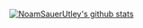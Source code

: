 [![NoamSauerUtley's github stats](https://github-readme-stats.vercel.app/api?username=noamsauerutley&theme=merko&hide=issues&count_private=true&show_icons=true&bg_color=31363e&title_color=d6d8da&text_color=9ba4b4)](https://github.com/anuraghazra/github-readme-stats)

